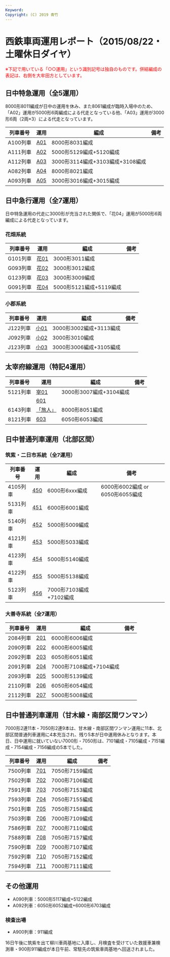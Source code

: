```yaml
---
Keyword: 
Copyright: (C) 2019 青竹
---
```


# 西鉄車両運用レポート（2015/08/22・土曜休日ダイヤ）

<span style="color:#FF0000;">※下記で用いている「○○運用」という識別記号は独自のものです。併結編成の表記は、右側を大牟田方としています。</span>

## 日中特急運用（全5運用）

8000形8011編成が日中の運用を休み、また8061編成が臨時入場中のため、「A02」運用が5000形6両編成による代走となっている他、「A03」運用が3000形6両（2両×3）による代走となっています。

| 列車番号 | 運用 | 編成 | 備考 |
| --- | --- | --- | --- |
| A100列車 | [A01](https://aotake91.net/railway/nishitetsu/dia/20140322/unyoulist-holiday.htm#HA01) | 8000形8031編成 |  |
| A111列車 | [A02](https://aotake91.net/railway/nishitetsu/dia/20140322/unyoulist-holiday.htm#HA02) | 5000形5129編成+5120編成 |  |
| A112列車 | [A03](https://aotake91.net/railway/nishitetsu/dia/20140322/unyoulist-holiday.htm#HA03) | 3000形3114編成+3103編成+3108編成 |  |
| A082列車 | [A04](https://aotake91.net/railway/nishitetsu/dia/20140322/unyoulist-holiday.htm#HA04) | 8000形8021編成 |  |
| A093列車 | [A05](https://aotake91.net/railway/nishitetsu/dia/20140322/unyoulist-holiday.htm#HA05) | 3000形3016編成+3015編成 |  |

## 日中急行運用（全7運用）

日中特急運用の代走に3000形が充当された関係で、「花04」運用が5000形6両編成による代走となっています。

### 花畑系統

| 列車番号 | 運用 | 編成 | 備考 |
| --- | --- | --- | --- |
| G101列車 | [花01](https://aotake91.net/railway/nishitetsu/dia/20140322/unyoulist-holiday.htm#HG01) | 3000形3011編成 |  |
| G093列車 | [花02](https://aotake91.net/railway/nishitetsu/dia/20140322/unyoulist-holiday.htm#HG02) | 3000形3012編成 |  |
| G123列車 | [花03](https://aotake91.net/railway/nishitetsu/dia/20140322/unyoulist-holiday.htm#HG03) | 3000形3009編成 |  |
| G091列車 | [花04](https://aotake91.net/railway/nishitetsu/dia/20140322/unyoulist-holiday.htm#HG04) | 5000形5121編成+5119編成 |  |

### 小郡系統

| 列車番号 | 運用 | 編成 | 備考 |
| --- | --- | --- | --- |
| J122列車 | [小01](https://aotake91.net/railway/nishitetsu/dia/20140322/unyoulist-holiday.htm#HJ01) | 3000形3002編成+3113編成 |  |
| J092列車 | [小02](https://aotake91.net/railway/nishitetsu/dia/20140322/unyoulist-holiday.htm#HJ02) | 3000形3010編成 |  |
| J123列車 | [小03](https://aotake91.net/railway/nishitetsu/dia/20140322/unyoulist-holiday.htm#HJ03) | 3000形3006編成+3105編成 |  |

## 太宰府線運用（特記4運用）

| 列車番号 | 運用 | 編成 | 備考 |
| --- | --- | --- | --- |
| 5121列車 | [宰01](https://aotake91.net/railway/nishitetsu/dia/20140322/unyoulist-holiday.htm#HL01) | 3000形3007編成+3104編成 |  |
|  | [601](https://aotake91.net/railway/nishitetsu/dia/20140322/unyoulist-holiday.htm#H601) |  |  |
| 6143列車 | [「旅人」](https://aotake91.net/railway/nishitetsu/dia/20140322/unyoulist-holiday.htm#H602) | 8000形8051編成 |  |
| 8121列車 | [603](https://aotake91.net/railway/nishitetsu/dia/20140322/unyoulist-holiday.htm#H603) | 6050形6053編成 |  |

## 日中普通列車運用（北部区間）

### 筑紫・二日市系統（全7運用）

| 列車番号 | 運用 | 編成 | 備考 |
| --- | --- | --- | --- |
| 4105列車 | [450](https://aotake91.net/railway/nishitetsu/dia/20140322/unyoulist-holiday.htm#H450) | 6000形6xxx編成 | 6000形6002編成 or 6050形6055編成 |
| 5131列車 | [451](https://aotake91.net/railway/nishitetsu/dia/20140322/unyoulist-holiday.htm#H451) | 6000形6001編成 |  |
| 5140列車 | [452](https://aotake91.net/railway/nishitetsu/dia/20140322/unyoulist-holiday.htm#H452) | 5000形5009編成 |  |
| 4121列車 | [453](https://aotake91.net/railway/nishitetsu/dia/20140322/unyoulist-holiday.htm#H453) | 5000形5033編成 |  |
| 4123列車 | [454](https://aotake91.net/railway/nishitetsu/dia/20140322/unyoulist-holiday.htm#H454) | 5000形5140編成 |  |
| 4122列車 | [455](https://aotake91.net/railway/nishitetsu/dia/20140322/unyoulist-holiday.htm#H455) | 5000形5138編成 |  |
| 5123列車 | [456](https://aotake91.net/railway/nishitetsu/dia/20140322/unyoulist-holiday.htm#H456) | 7000形7103編成+7102編成 |  |

### 大善寺系統（全7運用）

| 列車番号 | 運用 | 編成 | 備考 |
| --- | --- | --- | --- |
| 2084列車 | [201](https://aotake91.net/railway/nishitetsu/dia/20140322/unyoulist-holiday.htm#H201) | 6000形6006編成 |  |
| 2090列車 | [202](https://aotake91.net/railway/nishitetsu/dia/20140322/unyoulist-holiday.htm#H202) | 6000形6005編成 |  |
| 2092列車 | [203](https://aotake91.net/railway/nishitetsu/dia/20140322/unyoulist-holiday.htm#H203) | 6050形6051編成 |  |
| 2091列車 | [204](https://aotake91.net/railway/nishitetsu/dia/20140322/unyoulist-holiday.htm#H204) | 7000形7108編成+7104編成 |  |
| 2093列車 | [205](https://aotake91.net/railway/nishitetsu/dia/20140322/unyoulist-holiday.htm#H205) | 5000形5139編成 |  |
| 2110列車 | [206](https://aotake91.net/railway/nishitetsu/dia/20140322/unyoulist-holiday.htm#H206) | 6050形6054編成 |  |
| 2112列車 | [207](https://aotake91.net/railway/nishitetsu/dia/20140322/unyoulist-holiday.htm#H207) | 5000形5008編成 |  |

## 日中普通列車運用（甘木線・南部区間ワンマン）

7000形2連11本・7050形2連9本は、甘木線・南部区間ワンマン運用に11本、北部区間普通列車運用に4本充当され、残り5本が日中運用休みとなります。本日、日中運用に就いていない7000形・7050形は、7101編成・7105編成・7151編成・7154編成・7156編成の5本でした。

| 列車番号 | 運用 | 編成 | 備考 |
| --- | --- | --- | --- |
| 7500列車 | [701](https://aotake91.net/railway/nishitetsu/dia/20140322/unyoulist-holiday.htm#H701) | 7050形7159編成 |  |
| 7502列車 | [702](https://aotake91.net/railway/nishitetsu/dia/20140322/unyoulist-holiday.htm#H702) | 7000形7106編成 |  |
| 7591列車 | [703](https://aotake91.net/railway/nishitetsu/dia/20140322/unyoulist-holiday.htm#H703) | 7050形7153編成 |  |
| 7593列車 | [704](https://aotake91.net/railway/nishitetsu/dia/20140322/unyoulist-holiday.htm#H704) | 7050形7155編成 |  |
| 7501列車 | [705](https://aotake91.net/railway/nishitetsu/dia/20140322/unyoulist-holiday.htm#H705) | 7050形7158編成 |  |
| 7503列車 | [706](https://aotake91.net/railway/nishitetsu/dia/20140322/unyoulist-holiday.htm#H706) | 7000形7109編成 |  |
| 7586列車 | [707](https://aotake91.net/railway/nishitetsu/dia/20140322/unyoulist-holiday.htm#H707) | 7000形7110編成 |  |
| 7588列車 | [708](https://aotake91.net/railway/nishitetsu/dia/20140322/unyoulist-holiday.htm#H708) | 7050形7157編成 |  |
| 7590列車 | [709](https://aotake91.net/railway/nishitetsu/dia/20140322/unyoulist-holiday.htm#H709) | 7000形7107編成 |  |
| 7592列車 | [710](https://aotake91.net/railway/nishitetsu/dia/20140322/unyoulist-holiday.htm#H710) | 7050形7152編成 |  |
| 7594列車 | [711](https://aotake91.net/railway/nishitetsu/dia/20140322/unyoulist-holiday.htm#H711) | 7000形7111編成 |  |

## その他運用

* A090列車：5000形5117編成+5122編成
* A092列車：6050形6052編成+6000形6703編成

### 検査出場

* A900列車：911編成

16日午後に筑紫を出て柳川車両基地に入庫し、月検査を受けていた救援車兼検測車・900形911編成が本日午前、常駐先の筑紫車両基地へ回送されました。

